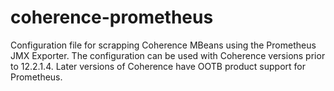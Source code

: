 # coherence-prometheus

Configuration file for scrapping Coherence MBeans using the Prometheus JMX Exporter.  The configuration can be used with Coherence versions prior to 12.2.1.4.  Later versions of Coherence have OOTB product support for Prometheus.
